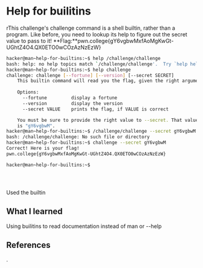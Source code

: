 # Help for builitins
rThis challenge's challenge command is a shell builtin, rather than a program. 
Like before, you need to lookup its help to figure out the secret value to pass to it!
**Flag:**pwn.college{gY6vgbwMxfAoMgKwGt-UGhtZ4O4.QX0ETO0wCOzAzNzEzW}




```bash
hacker@man~help-for-builtins:~$ help /challenge/challenge
bash: help: no help topics match `/challenge/challenge'.  Try `help help' or `man -k /challenge/challenge' or `info /challenge/challenge'.
hacker@man~help-for-builtins:~$ help challenge
challenge: challenge [--fortune] [--version] [--secret SECRET]
    This builtin command will read you the flag, given the right arguments!
    
    Options:
      --fortune         display a fortune
      --version         display the version
      --secret VALUE    prints the flag, if VALUE is correct

    You must be sure to provide the right value to --secret. That value
    is "gY6vgbwM".
hacker@man~help-for-builtins:~$ /challenge/challenge --secret gY6vgbwM
bash: /challenge/challenge: No such file or directory
hacker@man~help-for-builtins:~$ challenge --secret gY6vgbwM
Correct! Here is your flag!
pwn.college{gY6vgbwMxfAoMgKwGt-UGhtZ4O4.QX0ETO0wCOzAzNzEzW}

hacker@man~help-for-builtins:~$ 





```
Used the builtin
## What I learned
Using builitins to read documentation instead of man or --help 
## References 
.